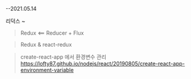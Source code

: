 --2021.05.14

리덕스 ~

 > Redux   <==   Reducer + Flux 

 > Redux  &  react-redux 

 > create-react-app 에서 환경변수 관리
 https://lofty87.github.io/nodejs/react/20190805/create-react-app-environment-variable